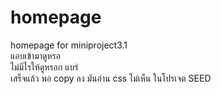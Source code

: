 # homepage
homepage for miniproject3.1 <br>
แอบเข้ามาดูหรอ <br>
ไม่มีไรให้ดูหรอก แบร่ <br>
เสร็จแล้ว พอ copy ลง มันอ่าน css ไม่เห็น ในโปรเจต SEED 
